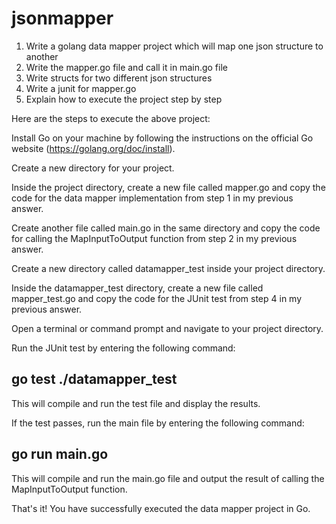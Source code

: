 # jsonmapper

1. Write a golang data mapper project which will map one json structure
   to another
2. Write the mapper.go file and call it in main.go file 
3. Write structs for two different json structures 
4. Write a junit for
mapper.go 
5. Explain how to execute the project step by step

Here are the steps to execute the above project:

Install Go on your machine by following the instructions on the official
Go website (https://golang.org/doc/install).

Create a new directory for your project.

Inside the project directory, create a new file called mapper.go and
copy the code for the data mapper implementation from step 1 in my
previous answer.

Create another file called main.go in the same directory and copy the
code for calling the MapInputToOutput function from step 2 in my
previous answer.

Create a new directory called datamapper_test inside your project
directory.

Inside the datamapper_test directory, create a new file called
mapper_test.go and copy the code for the JUnit test from step 4 in my
previous answer.

Open a terminal or command prompt and navigate to your project
directory.

Run the JUnit test by entering the following command:

## go test ./datamapper_test

This will compile and run the test file and display the results.

If the test passes, run the main file by entering the following command:

## go run main.go

This will compile and run the main.go file and output the result of
calling the MapInputToOutput function.

That\'s it! You have successfully executed the data mapper project in
Go.

